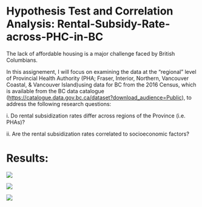 # Hypothesis Test and Correlation Analysis: Rental-Subsidy-Rate-across-PHC-in-BC

The lack of affordable housing is a major challenge faced by British Columbians. 

In this assignement, I will focus on examining the data at the “regional” level of Provincial Health Authority (PHA; Fraser, Interior, Northern, Vancouver Coastal, & Vancouver Island)using data for BC from the 2016 Census, which is available from the BC data catalogue (https://catalogue.data.gov.bc.ca/dataset?download_audience=Public), to address the following research questions:

i. Do rental subsidization rates differ across regions of the Province (i.e. PHAs)?

ii. Are the rental subsidization rates correlated to socioeconomic factors?

# Results:
![](https://github.com/JennyYu2017/Hypothesis-Test-and-Correlation-Analysis-Rental-Subsidy-Rate-across-PHC-in-BC/blob/master/Plots/Figure%202.png)

![](https://github.com/JennyYu2017/Hypothesis-Test-and-Correlation-Analysis-Rental-Subsidy-Rate-across-PHC-in-BC/blob/master/Plots/Figure%201.png)

![](https://github.com/JennyYu2017/Hypothesis-Test-and-Correlation-Analysis-Rental-Subsidy-Rate-across-PHC-in-BC/blob/master/Plots/Figure%203.png)
